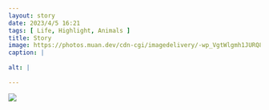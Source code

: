 ```yaml
---
layout: story
date: 2023/4/5 16:21
tags: [ Life, Highlight, Animals ]
title: Story
image: https://photos.muan.dev/cdn-cgi/imagedelivery/-wp_VgtWlgmh1JURQ8t1mg/ee3e3274-17ee-4d97-144b-70bb6dd1c900/public
caption: |
  
alt: |
  
---
```


![](https://photos.muan.dev/cdn-cgi/imagedelivery/-wp_VgtWlgmh1JURQ8t1mg/ee3e3274-17ee-4d97-144b-70bb6dd1c900/public)


